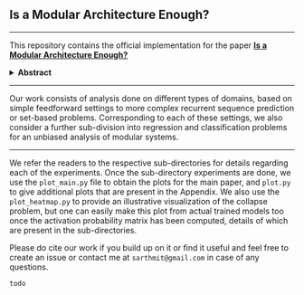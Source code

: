 ## Is a Modular Architecture Enough?
___
This repository contains the official implementation for the paper **[Is a Modular Architecture Enough?](to-do)**


<details>
  <summary>
    <b>Abstract</b>
  </summary>
    Inspired from human cognition, machine learning systems are gradually revealing advantages of sparser and more modular architectures. Recent work demonstrates that not only do some modular architectures generalize well, but they also lead to better out-of-distribution generalization, scaling properties, learning speed, and interpretability. A key intuition behind the success of such systems is that the data generating system for most real-world settings is considered to consist of sparsely interacting parts, and endowing models with similar inductive biases will be helpful. However, the field has been lacking in a rigorous quantitative assessment of such systems because these real-world data distributions are complex and unknown. In this work, we provide a thorough assessment of common modular architectures, through the lens of simple and known modular data distributions. We highlight the benefits of modularity and sparsity and reveal insights on the challenges faced while optimizing modular systems. In doing so, we propose evaluation metrics that highlight the benefits of modularity, the regimes in which these benefits are substantial, as well as the sub-optimality of current end-to-end learned modular systems as opposed to their claimed potential.
</details>

---
Our work consists of analysis done on different types of domains, based on simple feedforward settings to more complex recurrent sequence prediction or set-based problems. Corresponding to each of these settings, we also consider a further sub-division into regression and classification problems for an unbiased analysis of modular systems.

---

We refer the readers to the respective sub-directories for details regarding each of the experiments. Once the sub-directory experiments are done, we use the `plot_main.py` file to obtain the plots for the main paper, and `plot.py` to give additional plots that are present in the Appendix. We also use the `plot_heatmap.py` to provide an illustrative visualization of the collapse problem, but one can easily make this plot from actual trained models too once the activation probability matrix has been computed, details of which are present in the sub-directories.

Please do cite our work if you build up on it or find it useful and feel free to create an issue or contact me at `sarthmit@gmail.com` in case of any questions.

```
todo
```